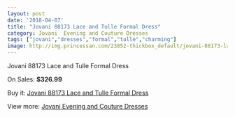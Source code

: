 ```yaml
---
layout: post
date: '2018-04-07'
title: "Jovani 88173 Lace and Tulle Formal Dress"
category: Jovani  Evening and Couture Dresses
tags: ["jovani","dresses","formal","tulle","charming"]
image: http://img.princessan.com/23852-thickbox_default/jovani-88173-lace-and-tulle-formal-dress.jpg
---
```

Jovani 88173 Lace and Tulle Formal Dress

On Sales: **$326.99**
<a href="https://www.princessan.com/en/10930-jovani-88173-lace-and-tulle-formal-dress.html"><amp-img layout="responsive" width="600" height="600" src="//img.princessan.com/23852-thickbox_default/jovani-88173-lace-and-tulle-formal-dress.jpg" alt="Jovani 88173 Lace and Tulle Formal Dress 0" /></a>

Buy it: [Jovani 88173 Lace and Tulle Formal Dress](https://www.princessan.com/en/10930-jovani-88173-lace-and-tulle-formal-dress.html "Jovani 88173 Lace and Tulle Formal Dress")

View more: [Jovani  Evening and Couture Dresses](https://www.princessan.com/en/83- "Jovani  Evening and Couture Dresses")